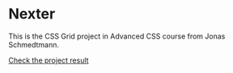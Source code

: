 # Nexter

This is the CSS Grid project in Advanced CSS course from Jonas Schmedtmann.


<a href="https://ponhuang.github.io/natours/" target="_blank">Check the project result</a>

